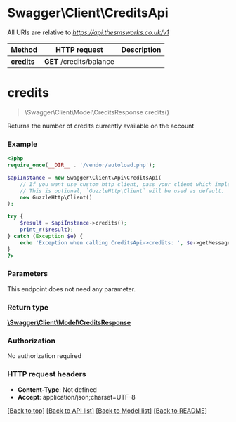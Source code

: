 # Swagger\Client\CreditsApi

All URIs are relative to *https://api.thesmsworks.co.uk/v1*

Method | HTTP request | Description
------------- | ------------- | -------------
[**credits**](CreditsApi.md#credits) | **GET** /credits/balance | 

# **credits**
> \Swagger\Client\Model\CreditsResponse credits()



Returns the number of credits currently available on the account

### Example
```php
<?php
require_once(__DIR__ . '/vendor/autoload.php');

$apiInstance = new Swagger\Client\Api\CreditsApi(
    // If you want use custom http client, pass your client which implements `GuzzleHttp\ClientInterface`.
    // This is optional, `GuzzleHttp\Client` will be used as default.
    new GuzzleHttp\Client()
);

try {
    $result = $apiInstance->credits();
    print_r($result);
} catch (Exception $e) {
    echo 'Exception when calling CreditsApi->credits: ', $e->getMessage(), PHP_EOL;
}
?>
```

### Parameters
This endpoint does not need any parameter.

### Return type

[**\Swagger\Client\Model\CreditsResponse**](../Model/CreditsResponse.md)

### Authorization

No authorization required

### HTTP request headers

 - **Content-Type**: Not defined
 - **Accept**: application/json;charset=UTF-8

[[Back to top]](#) [[Back to API list]](../../README.md#documentation-for-api-endpoints) [[Back to Model list]](../../README.md#documentation-for-models) [[Back to README]](../../README.md)

